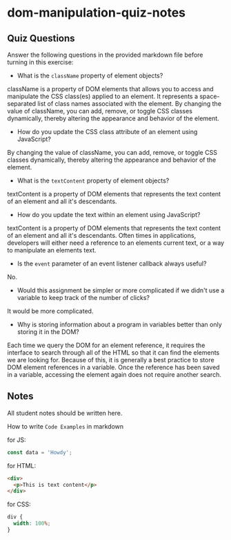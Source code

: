 # dom-manipulation-quiz-notes

## Quiz Questions

Answer the following questions in the provided markdown file before turning in this exercise:

- What is the `className` property of element objects?

className is a property of DOM elements that allows you to access and manipulate the CSS class(es) applied to an element. It represents a space-separated list of class names associated with the element. By changing the value of className, you can add, remove, or toggle CSS classes dynamically, thereby altering the appearance and behavior of the element.

- How do you update the CSS class attribute of an element using JavaScript?

By changing the value of className, you can add, remove, or toggle CSS classes dynamically, thereby altering the appearance and behavior of the element.

- What is the `textContent` property of element objects?

textContent is a property of DOM elements that represents the text content of an element and all it's descendants.

- How do you update the text within an element using JavaScript?

textContent is a property of DOM elements that represents the text content of an element and all it's descendants. Often times in applications, developers will either need a reference to an elements current text, or a way to manipulate an elements text.

- Is the `event` parameter of an event listener callback always useful?

No.

- Would this assignment be simpler or more complicated if we didn't use a variable to keep track of the number of clicks?

It would be more complicated.

- Why is storing information about a program in variables better than only storing it in the DOM?

Each time we query the DOM for an element reference, it requires the interface to search through all of the HTML so that it can find the elements we are looking for. Because of this, it is generally a best practice to store DOM element references in a variable. Once the reference has been saved in a variable, accessing the element again does not require another search.

## Notes

All student notes should be written here.

How to write `Code Examples` in markdown

for JS:

```javascript
const data = 'Howdy';
```

for HTML:

```html
<div>
  <p>This is text content</p>
</div>
```

for CSS:

```css
div {
  width: 100%;
}
```
